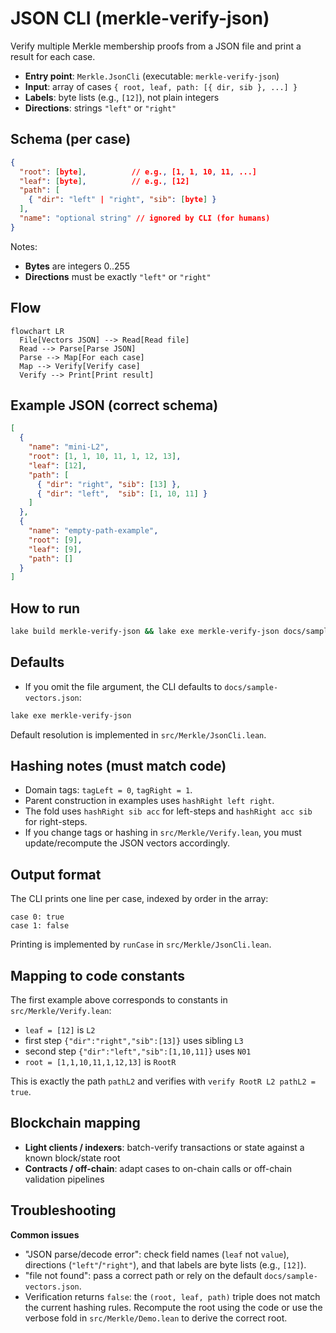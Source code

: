 # JSON CLI (merkle-verify-json)

Verify multiple Merkle membership proofs from a JSON file and print a result for each case.

- **Entry point**: `Merkle.JsonCli` (executable: `merkle-verify-json`)
- **Input**: array of cases `{ root, leaf, path: [{ dir, sib }, ...] }`
- **Labels**: byte lists (e.g., `[12]`), not plain integers
- **Directions**: strings `"left"` or `"right"`

## Schema (per case)

```json
{
  "root": [byte],          // e.g., [1, 1, 10, 11, ...]
  "leaf": [byte],          // e.g., [12]
  "path": [
    { "dir": "left" | "right", "sib": [byte] }
  ],
  "name": "optional string" // ignored by CLI (for humans)
}
```
Notes:
- **Bytes** are integers 0..255
- **Directions** must be exactly `"left"` or `"right"`

## Flow
```mermaid
flowchart LR
  File[Vectors JSON] --> Read[Read file]
  Read --> Parse[Parse JSON]
  Parse --> Map[For each case]
  Map --> Verify[Verify case]
  Verify --> Print[Print result]
```

## Example JSON (correct schema)
```json
[
  {
    "name": "mini-L2",
    "root": [1, 1, 10, 11, 1, 12, 13],
    "leaf": [12],
    "path": [
      { "dir": "right", "sib": [13] },
      { "dir": "left",  "sib": [1, 10, 11] }
    ]
  },
  {
    "name": "empty-path-example",
    "root": [9],
    "leaf": [9],
    "path": []
  }
]
```

## How to run
```bash
lake build merkle-verify-json && lake exe merkle-verify-json docs/sample-vectors.json
```

## Defaults

- If you omit the file argument, the CLI defaults to `docs/sample-vectors.json`:

```bash
lake exe merkle-verify-json
```

Default resolution is implemented in `src/Merkle/JsonCli.lean`.

## Hashing notes (must match code)

- Domain tags: `tagLeft = 0`, `tagRight = 1`.
- Parent construction in examples uses `hashRight left right`.
- The fold uses `hashRight sib acc` for left-steps and `hashRight acc sib` for right-steps.
- If you change tags or hashing in `src/Merkle/Verify.lean`, you must update/recompute the JSON vectors accordingly.

## Output format

The CLI prints one line per case, indexed by order in the array:

```text
case 0: true
case 1: false
```

Printing is implemented by `runCase` in `src/Merkle/JsonCli.lean`.

## Mapping to code constants

The first example above corresponds to constants in `src/Merkle/Verify.lean`:

- `leaf = [12]` is `L2`
- first step `{"dir":"right","sib":[13]}` uses sibling `L3`
- second step `{"dir":"left","sib":[1,10,11]}` uses `N01`
- `root = [1,1,10,11,1,12,13]` is `RootR`

This is exactly the path `pathL2` and verifies with `verify RootR L2 pathL2 = true`.

## Blockchain mapping

- **Light clients / indexers**: batch-verify transactions or state against a known block/state root
- **Contracts / off-chain**: adapt cases to on-chain calls or off-chain validation pipelines

## Troubleshooting

**Common issues**
- "JSON parse/decode error": check field names (`leaf` not `value`), directions (`"left"`/`"right"`), and that labels are byte lists (e.g., `[12]`).
- "file not found": pass a correct path or rely on the default `docs/sample-vectors.json`.
- Verification returns `false`: the `(root, leaf, path)` triple does not match the current hashing rules. Recompute the root using the code or use the verbose fold in `src/Merkle/Demo.lean` to derive the correct root.
